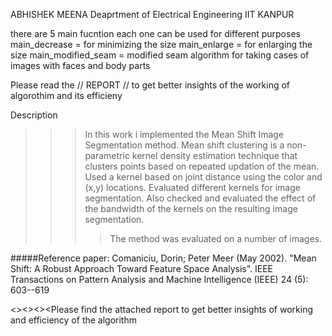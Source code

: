 ABHISHEK MEENA
Deaprtment of Electrical Engineering 
IIT KANPUR

>>>>>>>>>>>>>>>>>>
there are 5 main fucntion each one can be used for different purposes
 main_decrease = for minimizing the size
 main_enlarge = for enlarging the size
 main_modified_seam = modified seam algorithm for taking cases of
 images with faces and body parts 
 >>>>>>>>>>>>>>>>>>

Please read the // REPORT // to get  better insights of the working of 
algorothim and its efficieny
 
 
 
Description

>>>In this work i implemented the Mean Shift Image Segmentation method. 
>>>Mean shift clustering is a non-parametric kernel density estimation technique that clusters points based on repeated
 updation of the mean. 
>>>Used a kernel based on joint distance using the color and (x,y) locations. Evaluated different 
 kernels for image segmentation. Also checked and evaluated the effect of the bandwidth of the kernels on the resulting 
 image segmentation. 
>>>>The method was evaluated on a number of images.
 
 
#####Reference paper: Comaniciu, Dorin; Peter Meer (May 2002). "Mean Shift: A Robust Approach Toward Feature Space Analysis".
 IEEE Transactions on Pattern Analysis and Machine Intelligence (IEEE) 24 (5): 603--619
 
 <><><><Please find the attached report to get better insights of working and efficiency of the algorithm
 
 
